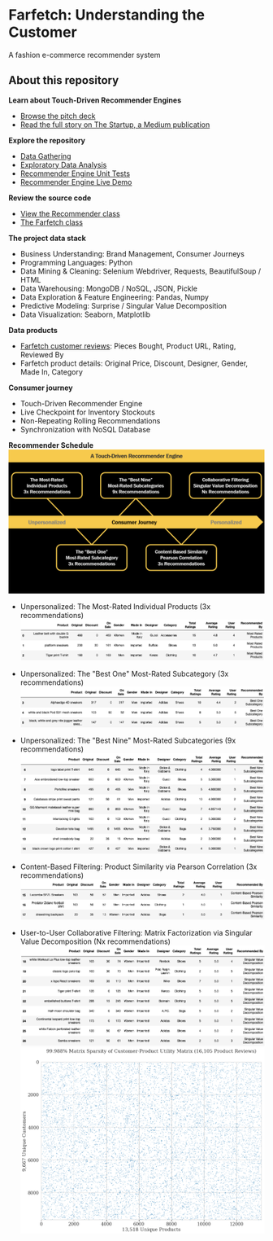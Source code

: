 # Farfetch: Understanding the Customer
A fashion e-commerce recommender system

## About this repository

**Learn about Touch-Driven Recommender Engines**
* [Browse the pitch deck](Farfetch_Understanding_the_Customer.pdf)
* [Read the full story on The Startup, a Medium publication](https://medium.com/swlh/touch-driven-recommender-engines-85b6c722a7d9?source=friends_link&sk=436886dcec00e828fffdeb6c23ed56a5)

**Explore the repository**
* [Data Gathering](/Source/01_Data_Gathering.ipynb)
* [Exploratory Data Analysis](/Source/02_Exploratory_Data_Analysis.ipynb)
* [Recommender Engine Unit Tests](/Source/03_Recommender_Systems.ipynb)
* [Recommender Engine Live Demo](/Source/04_Live_Demo.ipynb)

**Review the source code**
* [View the Recommender class](/Source/recommender.py)
* [The Farfetch class](/Source/farfetch.py)

**The project data stack**
* Business Understanding: Brand Management, Consumer Journeys
* Programming Languages: Python
* Data Mining & Cleaning: Selenium Webdriver, Requests, BeautifulSoup / HTML
* Data Warehousing: MongoDB / NoSQL, JSON, Pickle
* Data Exploration & Feature Engineering: Pandas, Numpy
* Predictive Modeling: Surprise / Singular Value Decomposition
* Data Visualization: Seaborn, Matplotlib

**Data products**
* [Farfetch customer reviews](https://www.farfetch.com/reviews): Pieces Bought, Product URL, Rating, Reviewed By
* Farfetch product details: Original Price, Discount, Designer, Gender, Made In, Category

**Consumer journey**
* Touch-Driven Recommender Engine
* Live Checkpoint for Inventory Stockouts
* Non-Repeating Rolling Recommendations
* Synchronization with NoSQL Database

**Recommender Schedule**
![Touch-Driven Recommender Engines](/Plots/Touch_Driven_Recommender_Engines.png)

* Unpersonalized: The Most-Rated Individual Products (3x recommendations)
![The Most-Rated Individual Products](/Plots/The_Most_Rated_Individual_Products.png)

* Unpersonalized: The "Best One" Most-Rated Subcategory (3x recommendations)
![The Best One Most-Rated Subcategory](/Plots/The_Best_One_Most_Rated_Subcategory.png)

* Unpersonalized: The "Best Nine" Most-Rated Subcategories (9x recommendations)
![The Best Nine Most-Rated Subcategories](/Plots/The_Best_Nine_Most_Rated_Subcategories.png)

* Content-Based Filtering: Product Similarity via Pearson Correlation (3x recommendations)
![Content-Based Similarity: Pearson Correlation](/Plots/Content_Based_Similarity_Pearson_Correlation.png)

* User-to-User Collaborative Filtering: Matrix Factorization via Singular Value Decomposition (Nx recommendations)
![Collaborative Filtering: Singular Value Decomposition](/Plots/Collaborative_Filtering_SVD.png)
![Collaborative Filtering: Customer-Product Utility Matrix](/Plots/Customer_Product_Utility_Matrix.png)